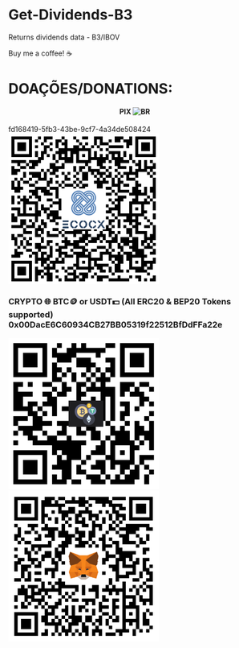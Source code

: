 
# Get-Dividends-B3
Returns dividends data - B3/IBOV

Buy me a coffee! ☕
# DOAÇÕES/DONATIONS:
<p align="center">
  <h4 align="center">PIX <img src="https://cdn-icons-png.flaticon.com/512/197/197386.png" width="20" title="BR"></h4>fd168419-5fb3-43be-9cf7-4a34de508424<br>
  <img align="center" src="./images/Pix.png" width="300" title="PIX">
</p>
<p align="left">
  <h3>CRYPTO 🌐 BTC🪙 or USDT💵 (All ERC20 & BEP20 Tokens supported) <br>0x00DacE6C60934CB27BB05319f22512BfDdFFa22e</h3>
</p>
<p float="left">
  <img src="./images/Address.png" width="300" title="Address">
  <img src="./images/MetaMask.png" width="300" title="MetaMask">
</p>



